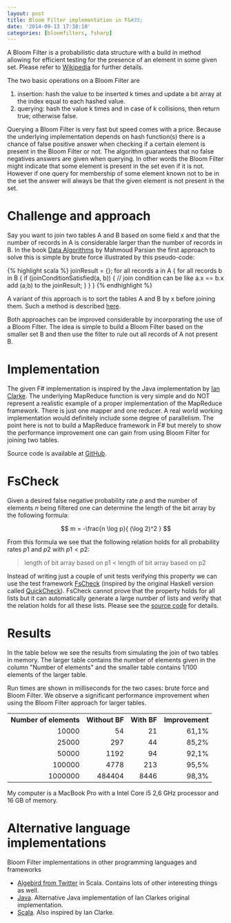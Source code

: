 ```yaml
---
layout: post
title: Bloom Filter implementation in F&#35;
date: '2014-09-13 17:38:10'
categories: [bloomfilters, fsharp]
---
```

<!-- MathJax configuration -->
<script type="text/x-mathjax-config">
  MathJax.Hub.Config({
    tex2jax: {
      inlineMath: [ ['$','$'], ["\\(","\\)"] ],
      processEscapes: true
    }
  });
</script> 
<script type="text/javascript" src="https://cdnjs.cloudflare.com/ajax/libs/mathjax/2.7.7/latest.js?config=TeX-AMS-MML_HTMLorMML">
</script>

A Bloom Filter is a probabilistic data structure with a build in method allowing for efficient testing for the presence of an element in some given set. Please refer to [Wikipedia](http://en.wikipedia.org/wiki/Bloom_filter) for further details.

<!--more-->

The two basic operations on a Bloom Filter are

1. insertion: hash the value to be inserted k times and update a bit array at the index equal to each hashed value.
2. querying: hash the value k times and in case of k collisions, then return true; otherwise false.

Querying a Bloom Filter is very fast but speed comes with a price. Because the underlying implementation depends on hash function(s) there is a chance of false positive answer when checking if a certain element is present in the Bloom Filter or not. The algorithm guarantees that no false negatives answers are given when querying. In other words the Bloom Filter might indicate that some element is present in the set even if it is not. However if one query for membership of some element known not to be in the set the answer will always be that the given element is not present in the set.

# Challenge and approach
Say you want to join two tables A and B based on some field x and that the number of records in A is considerable larger than the number of records in B. In the book [Data Algorithms](http://shop.oreilly.com/product/0636920033950.do) by Mahmoud Parsian the first approach to solve this is simple by brute force illustrated by this pseudo-code:

{% highlight scala %}
joinResult = {};
for all records a in A
{
  for all records b in B
  {
    if (joinConditionSatisfied(a, b))
    { // join condition can be like a.x == b.x
      add (a;b) to the joinResult;
    }
  }
}
{% endhighlight %}

A variant of this approach is to sort the tables A and B by x before joining them. Such a method is described [here](http://liveramp.com/engineering/bloomjoin-bloomfilter-cogroup/).

Both approaches can be improved considerable by incorporating the use of a Bloom Filter. The idea is simple to build a Bloom Filter based on the smaller set B and then use the filter to rule out all records of A not present B.

# Implementation
The given F\# implementation is inspired by the Java implementation by [Ian Clarke](http://iancjclarke.wordpress.com/2008/01/12/a-decent-stand-alone-java-bloom-filter-implementation/). The underlying MapReduce function is very simple and do NOT represent a realistic example of a proper implementation of the MapReduce framework. There is just one mapper and one reducer. A real world working implementation would definitely include some degree of parallelism. The point here is not to build a MapReduce framework in F\# but merely to show the performance improvement one can gain from using Bloom Filter for joining two tables.

Source code is available at [GitHub](https://github.com/carsten-j/BloomFilter/releases/tag/v1.0).

# FsCheck
Given a desired false negative probability rate $p$ and the number of elements $n$ being filtered one can determine the length of the bit array by the following formula:

$$
m = -\frac{n \log p}{ (\log 2)^2 }
$$

From this formula we see that the following relation holds for all probability rates $p1$ and $p2$ with $p1 < p2$:

>length of bit array based on p1 < length of bit array based on p2

Instead of writing just a couple of unit tests verifying this property we can use the test framework [FsCheck](https://github.com/fsharp/FsCheck) (inspired by the original Haskell version called [QuickCheck](http://www.cse.chalmers.se/~rjmh/QuickCheck/)). FsCheck cannot prove that the property holds for all lists but it can automatically generate a large number of lists and verify that the relation holds for all these lists. Please see the [source code](https://github.com/carsten-j/BloomFilter/blob/master/Test/TestFsCheck.fs) for details.

# Results
In the table below we see the results from simulating the join of two tables in memory. The larger table contains the number of elements given in the column "Number of elements" and the smaller table contains 1/100 elements of the larger table.

Run times are shown in milliseconds for the two cases: brute force and Bloom Filter. We observe a significant performance improvement when using the Bloom Filter approach for larger tables.

<table >
  <tr style="text-align:right">
    <th class="tg-9vto">Number of elements</th>
    <th class="tg-9vto">Without BF</th>
    <th class="tg-9vto">With BF</th>
    <th class="tg-7xxd">Improvement</th>
  </tr>
  <tr style="text-align:right">
    <td class="tg-8lo3">10000</td>
    <td class="tg-8lo3">54</td>
    <td class="tg-8lo3">21</td>
    <td class="tg-mj1a">61,1%</td>
  </tr>
  <tr style="text-align:right">
    <td class="tg-8lo3">25000</td>
    <td class="tg-8lo3">297</td>
    <td class="tg-8lo3">44</td>
    <td class="tg-mj1a">85,2%</td>
  </tr>
  <tr style="text-align:right">
    <td class="tg-foj8">50000</td>
    <td class="tg-foj8">1192</td>
    <td class="tg-foj8">94</td>
    <td class="tg-7xxd">92,1%</td>
  </tr>
  <tr style="text-align:right">
    <td class="tg-8lo3">100000</td>
    <td class="tg-8lo3">4778</td>
    <td class="tg-8lo3">213</td>
    <td class="tg-mj1a">95,5%</td>
  </tr>
  <tr style="text-align:right">
    <td class="tg-foj8">1000000</td>
    <td class="tg-foj8">484404</td>
    <td class="tg-foj8">8446</td>
    <td class="tg-7xxd">98,3%</td>
  </tr>
</table>

My computer is a MacBook Pro with a Intel Core i5 2,6 GHz processor and 16 GB of memory.

# Alternative language implementations
Bloom Filter implementations in other programming languages and frameworks

 * [Algebird from Twitter](https://twitter.github.io/algebird) in Scala. Contains lots of other interesting things as well.
 * [Java](https://github.com/MagnusS/Java-BloomFilter). Alternative Java implementation of Ian Clarkes original implementation.
 * [Scala](http://theyougen.blogspot.dk/2009/12/decent-bloom-filter-in-scala.html). Also inspired by Ian Clarke.
